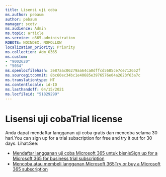 ```yaml
---
title: Lisensi uji coba
ms.author: pebaum
author: pebaum
manager: scotv
ms.audience: Admin
ms.topic: article
ms.service: o365-administration
ROBOTS: NOINDEX, NOFOLLOW
localization_priority: Priority
ms.collection: Adm_O365
ms.custom:
- "9002620"
- "5034"
ms.openlocfilehash: 3e87aac06279aa64ca0dffcd5685ce7ce712652f
ms.sourcegitcommit: 8bc60ec34bc1e40685e3976576e04a2623f63a7c
ms.translationtype: HT
ms.contentlocale: id-ID
ms.lasthandoff: 04/15/2021
ms.locfileid: "51829299"
---
```

# <a name="trial-license"></a><span data-ttu-id="7cbd5-102">Lisensi uji coba</span><span class="sxs-lookup"><span data-stu-id="7cbd5-102">Trial license</span></span>

<span data-ttu-id="7cbd5-103">Anda dapat mendaftar langganan uji coba gratis dan mencoba selama 30 hari.</span><span class="sxs-lookup"><span data-stu-id="7cbd5-103">You can sign up for a trial subscription for free and try it out for 30 days.</span></span> <span data-ttu-id="7cbd5-104">Lihat:</span><span class="sxs-lookup"><span data-stu-id="7cbd5-104">See:</span></span>

- [<span data-ttu-id="7cbd5-105">Mendaftar langganan uji coba Microsoft 365 untuk bisnis</span><span class="sxs-lookup"><span data-stu-id="7cbd5-105">Sign up for a Microsoft 365 for business trial subscription</span></span>](https://docs.microsoft.com/microsoft-365/commerce/sign-up-for-office-365-trial?view=o365-worldwide)
- [<span data-ttu-id="7cbd5-106">Mencoba atau membeli langganan Microsoft 365</span><span class="sxs-lookup"><span data-stu-id="7cbd5-106">Try or buy a Microsoft 365 subscription</span></span>](https://docs.microsoft.com/microsoft-365/commerce/try-or-buy-microsoft-365?view=o365-worldwide)
